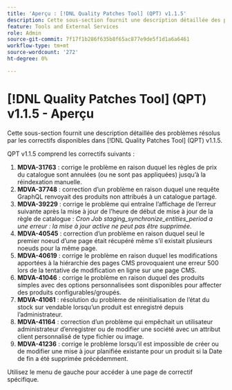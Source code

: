 ```yaml
---
title: 'Aperçu : [!DNL Quality Patches Tool] (QPT) v1.1.5'
description: Cette sous-section fournit une description détaillée des problèmes résolus par les correctifs disponibles dans [!DNL Quality Patches Tool] (QPT) v1.1.5.
feature: Tools and External Services
role: Admin
source-git-commit: 7f17f1b286f635b8f65ac877e9de5f1d1a6a6461
workflow-type: tm+mt
source-wordcount: '272'
ht-degree: 0%

---
```


# [!DNL Quality Patches Tool] (QPT) v1.1.5 - Aperçu

Cette sous-section fournit une description détaillée des problèmes résolus par les correctifs disponibles dans [!DNL Quality Patches Tool] (QPT) v1.1.5.

QPT v1.1.5 comprend les correctifs suivants :

1. **MDVA-31763** : corrige le problème en raison duquel les règles de prix du catalogue sont annulées (ou ne sont pas appliquées) jusqu’à la réindexation manuelle.
1. **MDVA-37748** : correction d’un problème en raison duquel une requête GraphQL renvoyait des produits non attribués à un catalogue partagé.
1. **MDVA-39229** : corrige le problème qui entraîne l’affichage de l’erreur suivante après la mise à jour de l’heure de début de mise à jour de la règle de catalogue : *Cron Job staging_synchronize_entities_period a une erreur : la mise à jour active ne peut pas être supprimée.*
1. **MDVA-40545** : correction d’un problème en raison duquel seul le premier noeud d’une page était récupéré même s’il existait plusieurs noeuds pour la même page.
1. **MDVA-40619** : corrige le problème en raison duquel les modifications apportées à la hiérarchie des pages CMS provoquaient une erreur 500 lors de la tentative de modification en ligne sur une page CMS.
1. **MDVA-41046** : corrige le problème en raison duquel des produits simples avec des options personnalisées sont disponibles pour affecter des produits configurables/groupés.
1. **MDVA-41061** : résolution du problème de réinitialisation de l’état du stock sur vendable lorsqu’un produit est enregistré depuis l’administrateur.
1. **MDVA-41164** : correction d’un problème qui empêchait un utilisateur administrateur d’enregistrer ou de modifier une société avec un attribut client personnalisé de type fichier ou image.
1. **MDVA-41236** : corrige le problème lorsqu’il est impossible de créer ou de modifier une mise à jour planifiée existante pour un produit si la Date de fin a été supprimée précédemment.

Utilisez le menu de gauche pour accéder à une page de correctif spécifique.
